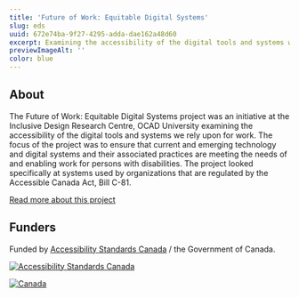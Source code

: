 ```yaml
---
title: 'Future of Work: Equitable Digital Systems'
slug: eds
uuid: 672e74ba-9f27-4295-adda-dae162a48d60
excerpt: Examining the accessibility of the digital tools and systems we rely upon for work
previewImageAlt: ''
color: blue
---
```

## About

The Future of Work: Equitable Digital Systems project was an initiative at the Inclusive Design Research Centre, OCAD University examining the accessibility of the digital tools and systems we rely upon for work. The focus of the project was to ensure that current and emerging technology and digital systems and their associated practices are meeting the needs of and enabling work for persons with disabilities. The project looked specifically at systems used by organizations that are regulated by the Accessible Canada Act, Bill C-81.

[Read more about this project](https://idrc.ocadu.ca/projects/eds/)

## Funders

Funded by [Accessibility Standards Canada](https://accessible.canada.ca) / the Government of Canada.

[![Accessibility Standards Canada](/assets/uploads/asc.png)](https://accessible.canada.ca/)

[![Canada](/assets/uploads/canada.svg)](https://www.canada.ca/en.html)
